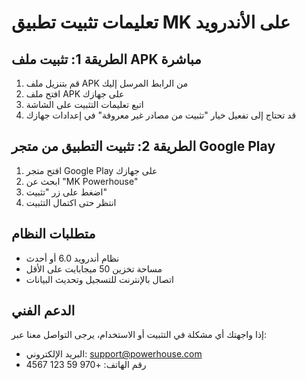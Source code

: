 # تعليمات تثبيت تطبيق MK على الأندرويد

## الطريقة 1: تثبيت ملف APK مباشرة

1. قم بتنزيل ملف APK من الرابط المرسل إليك
2. افتح ملف APK على جهازك
3. اتبع تعليمات التثبيت على الشاشة
4. قد تحتاج إلى تفعيل خيار "تثبيت من مصادر غير معروفة" في إعدادات جهازك

## الطريقة 2: تثبيت التطبيق من متجر Google Play

1. افتح متجر Google Play على جهازك
2. ابحث عن "MK Powerhouse"
3. اضغط على زر "تثبيت"
4. انتظر حتى اكتمال التثبيت

## متطلبات النظام

- نظام أندرويد 6.0 أو أحدث
- مساحة تخزين 50 ميجابايت على الأقل
- اتصال بالإنترنت للتسجيل وتحديث البيانات

## الدعم الفني

إذا واجهتك أي مشكلة في التثبيت أو الاستخدام، يرجى التواصل معنا عبر:

- البريد الإلكتروني: support@powerhouse.com
- رقم الهاتف: +970 59 123 4567